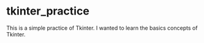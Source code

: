 # tkinter_practice

This is a simple practice of Tkinter. I wanted to learn the basics concepts of Tkinter.

